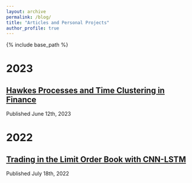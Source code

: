 ```yaml
---
layout: archive
permalink: /blog/
title: "Articles and Personal Projects"
author_profile: true
---
```


{% include base_path %}

# 2023
## [Hawkes Processes and Time Clustering in Finance](/files/Hawkes_Processes.pdf)
Published June 12th, 2023

# 2022
## [Trading in the Limit Order Book with CNN-LSTM](/files/CNN_LSTM_LOB.ipynb)
Published July 18th, 2022



